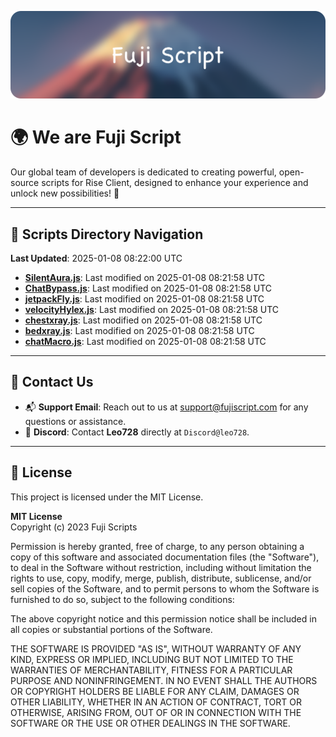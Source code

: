![Banner](.github/b.webp)

# 🌍 **We are Fuji Script**

Our global team of developers is dedicated to creating powerful, open-source scripts for Rise Client, designed to enhance your experience and unlock new possibilities! 🌟

---
<!-- SCRIPTS_NAVIGATION_START -->
## 📂 **Scripts Directory Navigation**

**Last Updated**: 2025-01-08 08:22:00 UTC

- **[SilentAura.js](scripts/SilentAura.js)**: Last modified on 2025-01-08 08:21:58 UTC
- **[ChatBypass.js](scripts/ChatBypass.js)**: Last modified on 2025-01-08 08:21:58 UTC
- **[jetpackFly.js](scripts/jetpackFly.js)**: Last modified on 2025-01-08 08:21:58 UTC
- **[velocityHylex.js](scripts/velocityHylex.js)**: Last modified on 2025-01-08 08:21:58 UTC
- **[chestxray.js](scripts/chestxray.js)**: Last modified on 2025-01-08 08:21:58 UTC
- **[bedxray.js](scripts/bedxray.js)**: Last modified on 2025-01-08 08:21:58 UTC
- **[chatMacro.js](scripts/chatMacro.js)**: Last modified on 2025-01-08 08:21:58 UTC

<!-- SCRIPTS_NAVIGATION_END -->

---

## 💬 **Contact Us**  
- 📬 **Support Email**: Reach out to us at [support@fujiscript.com](mailto:support@fujiscript.com) for any questions or assistance.  
- 💬 **Discord**: Contact **Leo728** directly at `Discord@leo728`.

---

## 📜 **License**

This project is licensed under the MIT License.  

**MIT License**  
Copyright (c) 2023 Fuji Scripts  

Permission is hereby granted, free of charge, to any person obtaining a copy of this software and associated documentation files (the "Software"), to deal in the Software without restriction, including without limitation the rights to use, copy, modify, merge, publish, distribute, sublicense, and/or sell copies of the Software, and to permit persons to whom the Software is furnished to do so, subject to the following conditions:  

The above copyright notice and this permission notice shall be included in all copies or substantial portions of the Software.  

THE SOFTWARE IS PROVIDED "AS IS", WITHOUT WARRANTY OF ANY KIND, EXPRESS OR IMPLIED, INCLUDING BUT NOT LIMITED TO THE WARRANTIES OF MERCHANTABILITY, FITNESS FOR A PARTICULAR PURPOSE AND NONINFRINGEMENT. IN NO EVENT SHALL THE AUTHORS OR COPYRIGHT HOLDERS BE LIABLE FOR ANY CLAIM, DAMAGES OR OTHER LIABILITY, WHETHER IN AN ACTION OF CONTRACT, TORT OR OTHERWISE, ARISING FROM, OUT OF OR IN CONNECTION WITH THE SOFTWARE OR THE USE OR OTHER DEALINGS IN THE SOFTWARE.  
